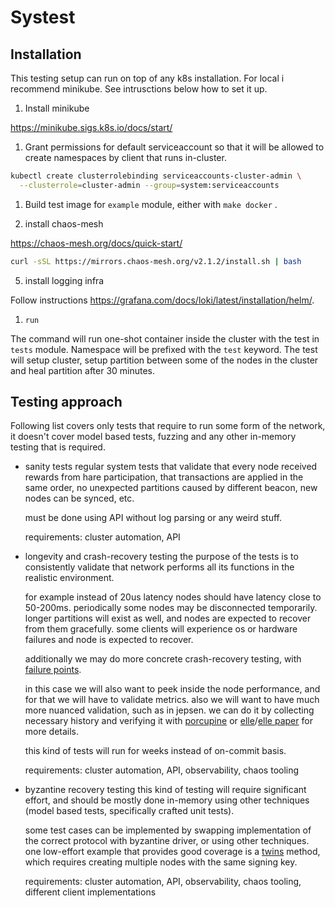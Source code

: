 Systest
===

Installation
---

This testing setup can run on top of any k8s installation. For local i recommend minikube. See intrusctions below how to set it up.

1. Install minikube

https://minikube.sigs.k8s.io/docs/start/

1. Grant permissions for default serviceaccount so that it will be allowed to create namespaces by client that runs in-cluster.

```bash
kubectl create clusterrolebinding serviceaccounts-cluster-admin \
  --clusterrole=cluster-admin --group=system:serviceaccounts
```

1. Build test image for `example` module, either with `make docker` .

2. install chaos-mesh

https://chaos-mesh.org/docs/quick-start/

```bash
curl -sSL https://mirrors.chaos-mesh.org/v2.1.2/install.sh | bash
```

5. install logging infra

Follow instructions https://grafana.com/docs/loki/latest/installation/helm/.

1. `run`

The command will run one-shot container inside the cluster with the test in `tests` module. Namespace will be prefixed with the `test` keyword.
The test will setup cluster, setup partition between some of the nodes in the cluster and heal partition after 30 minutes.

Testing approach
---

Following list covers only tests that require to run some form of the network, it doesn't cover model based tests, fuzzing and any other in-memory testing that is required.

- sanity tests
  regular system tests that validate that every node received rewards from hare participation, that transactions are applied in the same order, no unexpected partitions caused by different beacon, new nodes can be synced, etc.

  must be done using API without log parsing or any weird stuff.

  requirements: cluster automation, API 

- longevity and crash-recovery testing
  the purpose of the tests is to consistently validate that network performs all its functions in the realistic environment.

  for example instead of 20us latency nodes should have latency close to 50-200ms. periodically some nodes may be disconnected temporarily. longer partitions will exist as well, and nodes are expected to recover from them gracefully. some clients will experience os or hardware failures and node is expected to recover.

  additionally we may do more concrete crash-recovery testing, with [failure points](https://github.com/pingcap/failpoint). 

  in this case we will also want to peek inside the node performance, and for that we will have to validate metrics. also we will want to have much more nuanced validation, such as in jepsen. we can do it by collecting necessary history and verifying it with [porcupine](https://github.com/anishathalye/porcupine) or [elle](https://github.com/pingcap/tipocket/tree/master/pkg/elle)/[elle paper](https://raw.githubusercontent.com/jepsen-io/elle/master/paper/elle.pdf) for more details.  

  this kind of tests will run for weeks instead of on-commit basis.

  requirements: cluster automation, API, observability, chaos tooling

- byzantine recovery testing 
  this kind of testing will require significant effort, and should be mostly done in-memory using other techniques (model based tests, specifically crafted unit tests).

  some test cases can be implemented by swapping implementation of the correct protocol with byzantine driver, or using other techniques. one low-effort example that provides good coverage is a [twins](https://arxiv.org/abs/2004.10617) method, which requires creating multiple nodes with the same signing key.

  requirements: cluster automation, API, observability, chaos tooling, different client implementations  